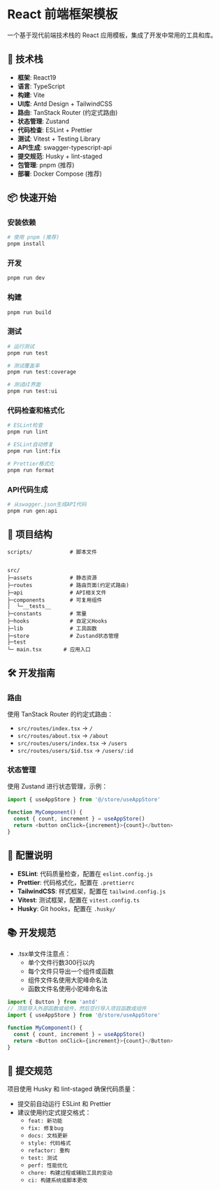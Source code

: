 # React 前端框架模板

一个基于现代前端技术栈的 React 应用模板，集成了开发中常用的工具和库。

## 🚀 技术栈

- **框架**: React19
- **语言**: TypeScript
- **构建**: Vite
- **UI库**: Antd Design + TailwindCSS
- **路由**: TanStack Router (约定式路由)
- **状态管理**: Zustand
- **代码检查**: ESLint + Prettier
- **测试**: Vitest + Testing Library
- **API生成**: swagger-typescript-api
- **提交规范**: Husky + lint-staged
- **包管理**: pnpm (推荐)
- **部署**: Docker Compose (推荐)

## 📦 快速开始

### 安装依赖

```bash
# 使用 pnpm (推荐)
pnpm install
```

### 开发

```bash
pnpm run dev
```

### 构建

```bash
pnpm run build
```

### 测试

```bash
# 运行测试
pnpm run test

# 测试覆盖率
pnpm run test:coverage

# 测试UI界面
pnpm run test:ui
```

### 代码检查和格式化

```bash
# ESLint检查
pnpm run lint

# ESLint自动修复
pnpm run lint:fix

# Prettier格式化
pnpm run format
```

### API代码生成

```bash
# 从swagger.json生成API代码
pnpm run gen:api
```

## 📁 项目结构

```tree
scripts/            # 脚本文件


src/
├─assets            # 静态资源
├─routes            # 路由页面(约定式路由)
├─api               # API相关文件
├─components        # 可复用组件
│  └─__tests__
├─constants         # 常量
├─hooks             # 自定义Hooks
├─lib               # 工具函数
├─store             # Zustand状态管理
├─test
└─ main.tsx       # 应用入口
```

## 🛠️ 开发指南

### 路由

使用 TanStack Router 的约定式路由：

- `src/routes/index.tsx` → `/`
- `src/routes/about.tsx` → `/about`
- `src/routes/users/index.tsx` → `/users`
- `src/routes/users/$id.tsx` → `/users/:id`

### 状态管理

使用 Zustand 进行状态管理，示例：

```typescript
import { useAppStore } from '@/store/useAppStore'

function MyComponent() {
  const { count, increment } = useAppStore()
  return <button onClick={increment}>{count}</button>
}
```

## 🔧 配置说明

- **ESLint**: 代码质量检查，配置在 `eslint.config.js`
- **Prettier**: 代码格式化，配置在 `.prettierrc`
- **TailwindCSS**: 样式框架，配置在 `tailwind.config.js`
- **Vitest**: 测试框架，配置在 `vitest.config.ts`
- **Husky**: Git hooks，配置在 `.husky/`

## 📚 开发规范

- .tsx单文件注意点：
  - 单个文件行数300行以内
  - 每个文件只导出一个组件或函数
  - 组件文件名使用大驼峰命名法
  - 函数文件名使用小驼峰命名法

```typescript
import { Button } from 'antd'
// 顶层导入外部函数或组件，然后空行导入项目函数或组件
import { useAppStore } from '@/store/useAppStore'

function MyComponent() {
  const { count, increment } = useAppStore()
  return <Button onClick={increment}>{count}</Button>
}
```

## 📝 提交规范

项目使用 Husky 和 lint-staged 确保代码质量：

- 提交前自动运行 ESLint 和 Prettier
- 建议使用约定式提交格式：
  - `feat: 新功能`
  - `fix: 修复bug`
  - `docs: 文档更新`
  - `style: 代码格式`
  - `refactor: 重构`
  - `test: 测试`
  - `perf: 性能优化`
  - `chore: 构建过程或辅助工具的变动`
  - `ci: 构建系统或脚本更改`

